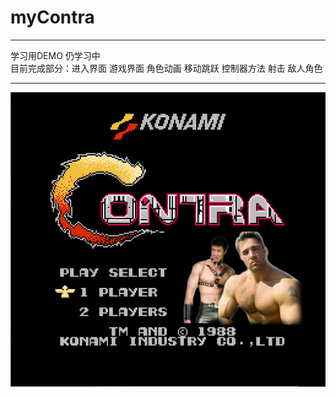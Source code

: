 # myContra
***
学习用DEMO 仍学习中 <br>目前完成部分：进入界面 游戏界面 角色动画 移动跳跃 控制器方法 射击 敌人角色
***
![](https://github.com/BOXinWORLD/myContra/raw/master/Resources/tex/MainBG.jpg)
